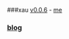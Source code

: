 ###xau [v0.0.6](https://github.com/littleflute/xau/edit/master/README.md) - [me](https://littleflute.github.io/xau/)
### [blog](https://littleflute.github.io/blog)


 <script src="xdui.js"></script>
 
